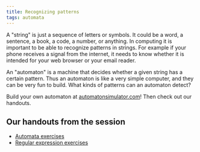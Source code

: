 ```yaml
---
title: Recognizing patterns
tags: automata
---
```


A "string" is just a sequence of letters or symbols. It could be a word, a sentence, a book, a code, a number, or anything. In computing it is important to be able to recognize patterns in strings. For example if your phone receives a signal from the internet, it needs to know whether it is intended for your web browser or your email reader.

An "automaton" is a machine that decides whether a given string has a certain pattern. Thus an automaton is like a very simple computer, and they can be very fun to build. What kinds of patterns can an automaton detect?

Build your own automaton at <a href="http://automatonsimulator.com">automatonsimulator.com</a>! Then check out our handouts.

## Our handouts from the session

* <a href="http://boisemathcircles.org/wp-content/uploads/2017/04/Automata-exercises.pdf">Automata exercises</a>
* <a href="http://boisemathcircles.org/wp-content/uploads/2017/04/Regular-expression-exercises.pdf">Regular expression exercises</a>
